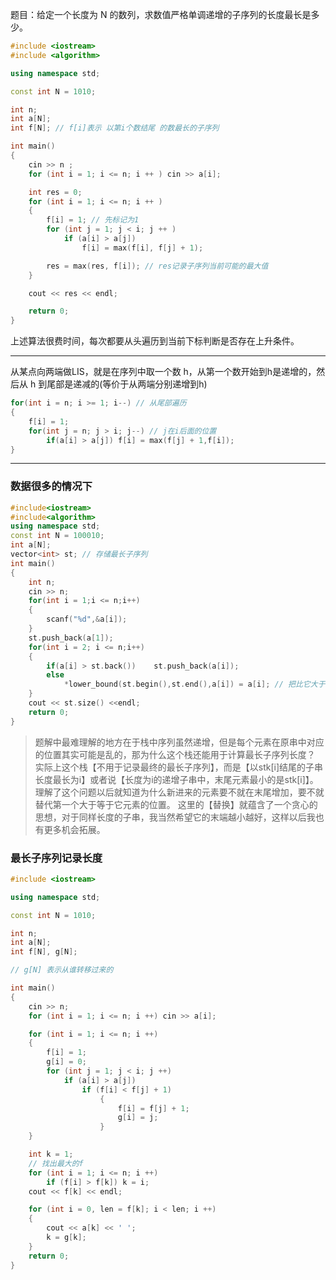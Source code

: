 题目：给定一个长度为 N 的数列，求数值严格单调递增的子序列的长度最长是多少。

```c++
#include <iostream>
#include <algorithm>

using namespace std;

const int N = 1010;

int n;
int a[N];
int f[N]; // f[i]表示 以第i个数结尾 的数最长的子序列

int main()
{
    cin >> n ;
    for (int i = 1; i <= n; i ++ ) cin >> a[i];

    int res = 0;
    for (int i = 1; i <= n; i ++ )
    {
        f[i] = 1; // 先标记为1
        for (int j = 1; j < i; j ++ )
            if (a[i] > a[j])
                f[i] = max(f[i], f[j] + 1);

        res = max(res, f[i]); // res记录子序列当前可能的最大值
    }

    cout << res << endl;

    return 0;
}
```

上述算法很费时间，每次都要从头遍历到当前下标判断是否存在上升条件。

----



从某点向两端做LIS，就是在序列中取一个数 h，从第一个数开始到h是递增的，然后从 h 到尾部是递减的(等价于从两端分别递增到h)



```c++
for(int i = n; i >= 1; i--) // 从尾部遍历
{
    f[i] = 1;
    for(int j = n; j > i; j--) // j在i后面的位置
        if(a[i] > a[j])	f[i] = max(f[j] + 1,f[i]);
}
```

---

### 数据很多的情况下

```c++
#include<iostream>
#include<algorithm>
using namespace std;
const int N = 100010;
int a[N];
vector<int> st; // 存储最长子序列
int main()
{
    int n;
    cin >> n;
    for(int i = 1;i <= n;i++)
    {
        scanf("%d",&a[i]);
    }
    st.push_back(a[1]);
    for(int i = 2; i <= n;i++)
    {
        if(a[i] > st.back())    st.push_back(a[i]);
        else
            *lower_bound(st.begin(),st.end(),a[i]) = a[i]; // 把比它大于等于的第一个数替换掉 
    }
    cout << st.size() <<endl;
    return 0;
}
```



>  题解中最难理解的地方在于栈中序列虽然递增，但是每个元素在原串中对应的位置其实可能是乱的，那为什么这个栈还能用于计算最长子序列长度？
> 实际上这个栈【不用于记录最终的最长子序列】，而是【以stk[i]结尾的子串长度最长为i】或者说【长度为i的递增子串中，末尾元素最小的是stk[i]】。理解了这个问题以后就知道为什么新进来的元素要不就在末尾增加，要不就替代第一个大于等于它元素的位置。
> 这里的【替换】就蕴含了一个贪心的思想，对于同样长度的子串，我当然希望它的末端越小越好，这样以后我也有更多机会拓展。



### 最长子序列记录长度

```c++
#include <iostream>

using namespace std;

const int N = 1010;

int n;
int a[N];
int f[N], g[N];

// g[N] 表示从谁转移过来的

int main()
{
    cin >> n;
    for (int i = 1; i <= n; i ++) cin >> a[i];

    for (int i = 1; i <= n; i ++)
    {
        f[i] = 1;
        g[i] = 0;
        for (int j = 1; j < i; j ++)
            if (a[i] > a[j])
                if (f[i] < f[j] + 1)
                    {
                        f[i] = f[j] + 1;
                        g[i] = j;
                    }
    }

    int k = 1;
    // 找出最大的f
    for (int i = 1; i <= n; i ++)
        if (f[i] > f[k]) k = i;
    cout << f[k] << endl;

    for (int i = 0, len = f[k]; i < len; i ++)
    {
        cout << a[k] << ' ';
        k = g[k];
    }
    return 0;
}

```

